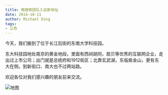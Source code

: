 ```yaml
---
title: 微搜索团队入驻新地址
date: 2014-10-11
author: Michael Ding
tags:
- 公告
---
```


今天，我们搬到了位于长江后街的东南大学科技园。

东大科技园地处南京的黄金地段，里面有西祠胡同，扇贝等优秀的互联网企业，走出过上市公司；出门就是总统府和1912街区；北靠玄武湖，东临紫金山，更有东大在侧。到新街口、南大也不过两站路。

欢迎各位对我们感兴趣的朋友前来交流。

![地图](http://api.map.baidu.com/staticimage?height=250&center=118.80451980359,32.052903415526&markers=118.80451980359,32.052903415526&zoom=17&scale=2)
